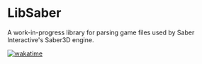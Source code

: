 # LibSaber

A work-in-progress library for parsing game files used by Saber Interactive's Saber3D engine.

[![wakatime](https://wakatime.com/badge/user/4714dfb2-8cec-49d8-86ea-81943b72cdcd/project/9c4d3a0d-e27e-40cc-aba5-11edea29bf50.svg)](https://wakatime.com/badge/user/4714dfb2-8cec-49d8-86ea-81943b72cdcd/project/9c4d3a0d-e27e-40cc-aba5-11edea29bf50)
